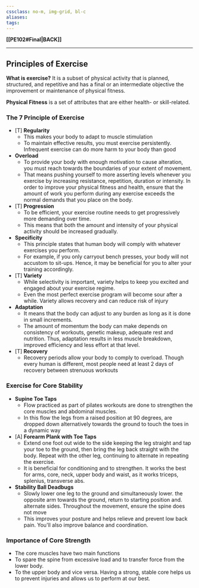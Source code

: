 ```yaml
---
cssclass: no-m, img-grid, bl-c
aliases:
tags:
---
```

**[[PE102#Final|BACK]]**

---
## Principles of Exercise
**What is exercise?**
It is a subset of physical activity that is planned, structured, and repetitive and has a final or an intermediate objective the improvement or maintenance of physical fitness.

**Physical Fitness** is a set of attributes that are either health- or skill-related.

### The 7 Principle of Exercise
- [T] **Regularity**
	- This makes your body to adapt to muscle stimulation
	- To maintain effective results, you must exercise persistently. Infrequent exercise can do more harm to your body than good
- **Overload**
	- To provide your body with enough motivation to cause alteration, you must reach towards the boundaries of your extent of movement.
	- That means pushing yourself to more asserting levels whenever you exercise by increasing resistance, repetition, duration or intensity. In order to improve your physical fitness and health, ensure that the amount of work you perform during any exercise exceeds the normal demands that you place on the body.
- [T] **Progression**
	- To be efficient, your exercise routine needs to get progressively more demanding over time.
	- This means that both the amount and intensity of your physical activity should be increased gradually.
- **Specificity**
	- This principle states that human body will comply with whatever exercises you perform.
	- For example, if you only carryout bench presses, your body will not accustom to sit-ups. Hence, it may be beneficial for you to alter your training accordingly.
- [T] **Variety**
	- While selectivity is important, variety helps to keep you excited and engaged about your exercise regime.
	- Even the most perfect exercise program will become sour after a while. Variety allows recovery and can reduce risk of injury
- **Adaptation**
	- It means that the body can adjust to any burden as long as it is done in small increments.
	- The amount of momentum the body can make depends on consistency of workouts, genetic makeup, adequate rest and nutrition. Thus, adaptation results in less muscle breakdown, improved efficiency and less effort at that level.
- [T] **Recovery**
	- Recovery periods allow your body to comply to overload. Though every human is different, most people need at least 2 days of recovery between strenuous workouts

### Exercise for Core Stability
- **Supine Toe Taps**
	- Flow practiced as part of pilates workouts are done to strengthen the core muscles and abdominal muscles.
	- In this flow the legs from a raised position at 90 degrees, are dropped down alternatively towards the ground to touch the toes in a dynamic way
- [A] **Forearm Plank with Toe Taps**
	- Extend one foot out wide to the side keeping the leg straight and tap your toe to the ground, then bring the leg back straight with the body. Repeat with the other leg, continuing to alternate in repeating the exercise.
	- It is beneficial for conditioning and to strengthen. It works the best for arms, core, neck, upper body and waist, as it works triceps, splenius, transverse abs.
- **Stability Ball Deadbugs**
	- Slowly lower one leg to the ground and simultaneously lower. the opposite arm towards the ground, return to starting position and. alternate sides. Throughout the movement, ensure the spine does not move
	- This improves your posture and helps relieve and prevent low back pain. You'll also improve balance and coordination.
### Importance of Core Strength
- The core muscles have two main functions
- To spare the spine from excessive load and to transfer force from the lower body.
- To the upper body and vice versa. Having a strong, stable core helps us to prevent injuries and allows us to perform at our best.